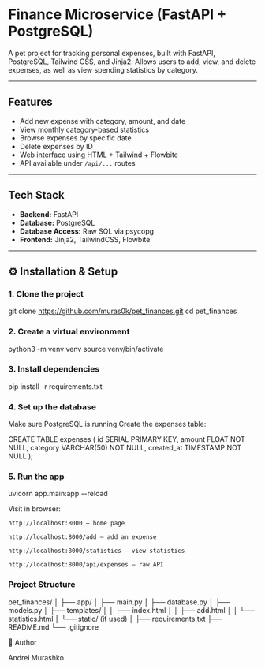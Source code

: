 # Finance Microservice (FastAPI + PostgreSQL)

A pet project for tracking personal expenses, built with FastAPI, PostgreSQL, Tailwind CSS, and Jinja2. Allows users to add, view, and delete expenses, as well as view spending statistics by category.

---

## Features

-  Add new expense with category, amount, and date
-  View monthly category-based statistics
-  Browse expenses by specific date
-  Delete expenses by ID
-  Web interface using HTML + Tailwind + Flowbite
-  API available under `/api/...` routes

---

##  Tech Stack

- **Backend:** FastAPI
- **Database:** PostgreSQL
- **Database Access:** Raw SQL via psycopg
- **Frontend:** Jinja2, TailwindCSS, Flowbite

---

## ⚙ Installation & Setup

### 1. Clone the project

git clone https://github.com/muras0k/pet_finances.git
cd pet_finances 

### 2. Create a virtual environment

python3 -m venv venv
source venv/bin/activate

### 3. Install dependencies

pip install -r requirements.txt

### 4. Set up the database

Make sure PostgreSQL is running
Create the expenses table:

CREATE TABLE expenses (
    id SERIAL PRIMARY KEY,
    amount FLOAT NOT NULL,
    category VARCHAR(50) NOT NULL,
    created_at TIMESTAMP NOT NULL
);

### 5. Run the app

uvicorn app.main:app --reload

Visit in browser:

    http://localhost:8000 — home page

    http://localhost:8000/add — add an expense

    http://localhost:8000/statistics — view statistics

    http://localhost:8000/api/expenses — raw API

  ### Project Structure

  pet_finances/
│
├── app/
│   ├── main.py
│   ├── database.py
│   ├── models.py
│   ├── templates/
│   │   ├── index.html
│   │   ├── add.html
│   │   └── statistics.html
│   └── static/ (if used)
│
├── requirements.txt
├── README.md
└── .gitignore

📧 Author

Andrei Murashko


